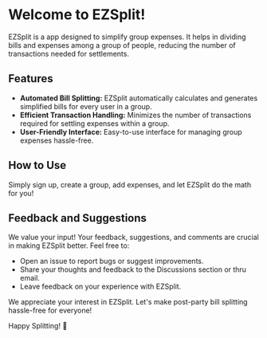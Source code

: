 # Welcome to EZSplit!

EZSplit is a app designed to simplify group expenses. It helps in dividing bills and expenses among a group of people, reducing the number of transactions needed for settlements.

## Features

- **Automated Bill Splitting:** EZSplit automatically calculates and generates simplified bills for every user in a group.
- **Efficient Transaction Handling:** Minimizes the number of transactions required for settling expenses within a group.
- **User-Friendly Interface:** Easy-to-use interface for managing group expenses hassle-free.

## How to Use

Simply sign up, create a group, add expenses, and let EZSplit do the math for you!

## Feedback and Suggestions

We value your input! Your feedback, suggestions, and comments are crucial in making EZSplit better. Feel free to:

- Open an issue to report bugs or suggest improvements.
- Share your thoughts and feedback to the Discussions section or thru email.
- Leave feedback on your experience with EZSplit.



We appreciate your interest in EZSplit. Let's make post-party bill splitting hassle-free for everyone!

Happy Splitting! 🎉

